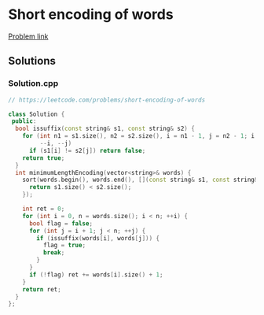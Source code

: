 # Short encoding of words

[Problem link](https://leetcode.com/problems/short-encoding-of-words)

## Solutions


### Solution.cpp
```cpp
// https://leetcode.com/problems/short-encoding-of-words

class Solution {
 public:
  bool issuffix(const string& s1, const string& s2) {
    for (int n1 = s1.size(), n2 = s2.size(), i = n1 - 1, j = n2 - 1; i >= 0;
         --i, --j)
      if (s1[i] != s2[j]) return false;
    return true;
  }
  int minimumLengthEncoding(vector<string>& words) {
    sort(words.begin(), words.end(), [](const string& s1, const string& s2) {
      return s1.size() < s2.size();
    });

    int ret = 0;
    for (int i = 0, n = words.size(); i < n; ++i) {
      bool flag = false;
      for (int j = i + 1; j < n; ++j) {
        if (issuffix(words[i], words[j])) {
          flag = true;
          break;
        }
      }
      if (!flag) ret += words[i].size() + 1;
    }
    return ret;
  }
};
```